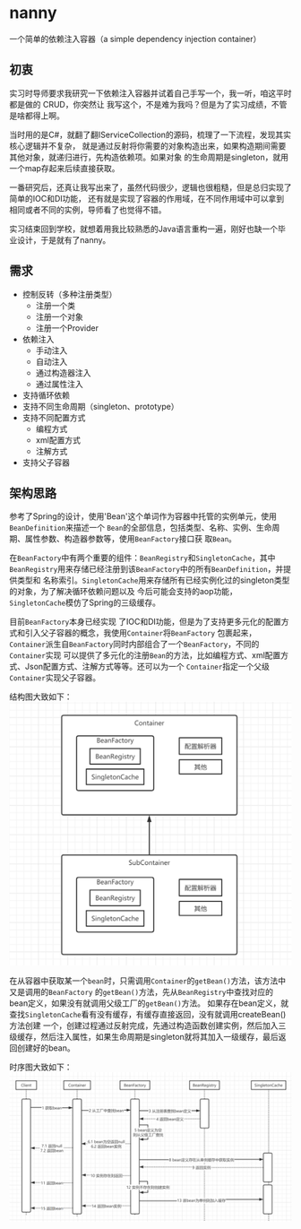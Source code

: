 # nanny
一个简单的依赖注入容器（a simple dependency injection container）

## 初衷
实习时导师要求我研究一下依赖注入容器并试着自己手写一个，我一听，咱这平时都是做的 CRUD，你突然让
我写这个，不是难为我吗？但是为了实习成绩，不管是啥都得上啊。

当时用的是C#，就翻了翻IServiceCollection的源码，梳理了一下流程，发现其实核心逻辑并不复杂，
就是通过反射将你需要的对象构造出来，如果构造期间需要其他对象，就递归进行，先构造依赖项。如果对象
的生命周期是singleton，就用一个map存起来后续直接获取。

一番研究后，还真让我写出来了，虽然代码很少，逻辑也很粗糙，但是总归实现了简单的IOC和DI功能，
还有就是实现了容器的作用域，在不同作用域中可以拿到相同或者不同的实例，导师看了也觉得不错。

实习结束回到学校，就想着用我比较熟悉的Java语言重构一遍，刚好也缺一个毕业设计，于是就有了nanny。

## 需求
* 控制反转（多种注册类型）
  * 注册一个类
  * 注册一个对象
  * 注册一个Provider
* 依赖注入
  * 手动注入
  * 自动注入
  * 通过构造器注入
  * 通过属性注入
* 支持循环依赖
* 支持不同生命周期（singleton、prototype）
* 支持不同配置方式
  * 编程方式
  * xml配置方式
  * 注解方式
* 支持父子容器

## 架构思路
参考了Spring的设计，使用'Bean'这个单词作为容器中托管的实例单元，使用`BeanDefinition`来描述一个
`Bean`的全部信息，包括类型、名称、实例、生命周期、属性参数、构造器参数等，使用`BeanFactory`接口获
取`Bean`。

在`BeanFactory`中有两个重要的组件：`BeanRegistry`和`SingletonCache`，其中
`BeanRegistry`用来存储已经注册到该`BeanFactory`中的所有`BeanDefinition`，并提供类型和
名称索引。`SingletonCache`用来存储所有已经实例化过的singleton类型的对象，为了解决循环依赖问题以及
今后可能会支持的aop功能，`SingletonCache`模仿了Spring的三级缓存。

目前`BeanFactory`本身已经实现
了IOC和DI功能，但是为了支持更多元化的配置方式和引入父子容器的概念，我使用`Container`将`BeanFactory`
包裹起来，`Container`派生自`BeanFactory`同时内部组合了一个`BeanFactory`，不同的`Container`实现
可以提供了多元化的注册`Bean`的方法，比如编程方式、xml配置方式、Json配置方式、注解方式等等。还可以为一个
`Container`指定一个父级`Container`实现父子容器。

结构图大致如下：![structure](src/main/resources/image/structure.png)

在从容器中获取某一个`bean`时，只需调用`Container`的`getBean()`方法，该方法中又是调用的`BeanFactory`
的`getBean()`方法，先从`BeanRegistry`中查找对应的bean定义，如果没有就调用父级工厂的`getBean()`方法。
如果存在bean定义，就查找`SingletonCache`看有没有缓存，有缓存直接返回，没有就调用createBean()方法创建
一个，创建过程通过反射完成，先通过构造函数创建实例，然后加入三级缓存，然后注入属性，如果生命周期是singleton就将其加入一级缓存，最后返回创建好的bean。

时序图大致如下：![sequential](src/main/resources/image/sequential.png)